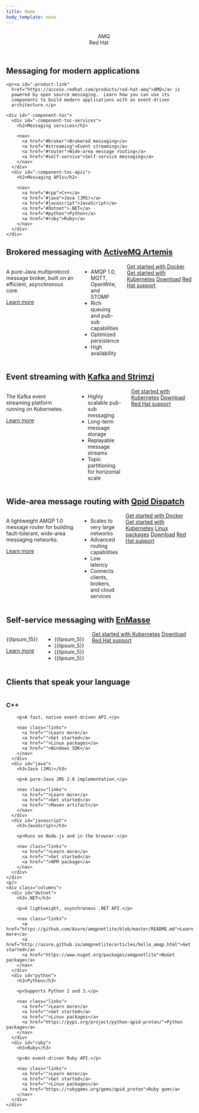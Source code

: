 ```yaml
---
title: Home
body_template: none
---
```


<header>
  <div>
    <div id="-top-left-nav">
      <svg height="20" width="20" style="position: relative; top: 4; margin-right: 3;">
        <circle cx="10" cy="10" r="8" stroke="#fff" stroke-width="2" fill="none"/>
      </svg>
      AMQ
    </div>
    <div id="-top-right-nav">
      Red Hat
    </div>
  </div>
</header>

<section id="-intro-section">
  <div>
    <h1>Messaging for modern applications</h1>

    <p><a id="-product-link"
      href="https://access.redhat.com/products/red-hat-amq">AMQ</a> is
      powered by open source messaging.  Learn how you can use its
      components to build modern applications with an event-driven
      architecture.</p>

    <div id="-component-toc">
      <div id="-component-toc-services">
        <h2>Messaging services</h2>

        <nav>
          <a href="#broker">Brokered messaging</a>
          <a href="#streaming">Event streaming</a>
          <a href="#router">Wide-area message routing</a>
          <a href="#self-service">Self-service messaging</a>
        </nav>
      </div>
      <div id="-component-toc-apis">
        <h2>Messaging APIs</h2>

        <nav>
          <a href="#cpp">C++</a>
          <a href="#java">Java (JMS)</a>
          <a href="#javascript">JavaScript</a>
          <a href="#dotnet">.NET</a>
          <a href="#python">Python</a>
          <a href="#ruby">Ruby</a>
        </nav>
      </div>
    </div>
  </div>
</section>

<section id="broker">
  <div>
    <h1>Brokered messaging with <a href="https://activemq.apache.org/artemis/">ActiveMQ Artemis</a></h1>
    <div class="columns">
      <div>
        <p>
          A pure-Java multiprotocol message broker, built on an
          efficient, asynchronous core.
        </p>
        <p>
          <a href="https://activemq.apache.org/artemis/" class="nav">Learn more</a>
        </p>
      </div>
      <div>
        <ul class="bullets">
          <li>AMQP 1.0, MQTT, OpenWire, and STOMP</li>
          <li>Rich queuing and pub-sub capabilities</li>
          <li>Optimized persistence</li>
          <li>High availability</li>
        </ul>
      </div>
      <div>
        <nav class="links">
          <a href="">Get started with Docker</a>
          <a href="https://github.com/amq-io/hello-world-jms-openshift">Get started with Kubernetes</a>
          <a href="https://activemq.apache.org/artemis/download.html">Download</a>
          <a href="https://access.redhat.com/products/red-hat-amq">Red Hat support</a>
        </nav>
      </div>
    </div>
  </div>
</section>

<section id="streaming">
  <div>
    <h1>Event streaming with <a href="http://strimzi.io/">Kafka and Strimzi</a></h1>
    <div class="columns">
      <div>
        <p>
          The Kafka event streaming platform running on Kubernetes.
        </p>
        <p>
          <a href="https://strimzi.io/" class="nav">Learn more</a>
        </p>
      </div>
      <div>
        <ul class="bullets">
          <li>Highly scalable pub-sub messaging</li>
          <li>Long-term message storage</li>
          <li>Replayable message streams</li>
          <li>Topic partitioning for horizontal scale</li>
        </ul>
      </div>
      <div>
        <nav class="links">
          <a href="https://strimzi.io/quickstarts/minikube/">Get started with Kubernetes</a>
          <a href="https://strimzi.io/downloads">Download</a>
          <a href="https://access.redhat.com/products/red-hat-amq">Red Hat support</a>
        </nav>
      </div>
    </div>
  </div>
</section>

<section id="router">
  <div>
    <h1>Wide-area message routing with <a href="http://qpid.apache.org/components/dispatch-router/index.html">Qpid Dispatch</a></h1>
    <div class="columns">
      <div>
        <p>
          A lightweight AMQP 1.0 message router for building
          fault-tolerant, wide-area messaging networks.
        </p>
        <p>
          <a href="http://qpid.apache.org/components/dispatch-router/index.html" class="nav">Learn more</a>
        </p>
      </div>
      <div>
        <ul class="bullets">
          <li>Scales to very large networks</li>
          <li>Advanced routing capabilities</li>
          <li>Low latency</li>
          <li>Connects clients, brokers, and cloud services</li>
        </ul>
      </div>
      <div>
        <nav class="links">
          <a href="">Get started with Docker</a>
          <a href="">Get started with Kubernetes</a>
          <a href="http://qpid.apache.org/packages.html">Linux packages</a>
          <a href="http://qpid.apache.org/download.html#messaging-servers">Download</a>
          <a href="https://access.redhat.com/products/red-hat-amq">Red Hat support</a>
        </nav>
      </div>
    </div>
  </div>
</section>

<section id="self-service">
  <div>
    <h1>Self-service messaging with <a href="http://enmasse.io/">EnMasse</a></h1>
    <div class="columns">
      <div>
        <p>
          {{lipsum_15}}
        </p>
        <p>
          <a href="http://enmasse.io/" class="nav">Learn more</a>
        </p>
      </div>
      <div>
        <ul class="bullets">
          <li>{{lipsum_5}}</li>
          <li>{{lipsum_5}}</li>
          <li>{{lipsum_5}}</li>
          <li>{{lipsum_5}}</li>
        </ul>
      </div>
      <div>
        <nav class="links">
          <a href="">Get started with Kubernetes</a>
          <a href="http://enmasse.io/downloads">Download</a>
          <a href="https://access.redhat.com/products/red-hat-amq">Red Hat support</a>
        </nav>
      </div>
    </div>
  </div>
</section>

<section id="-api-section">
  <div>
    <h1>Clients that speak your language</h1>
    <div class="columns">
      <div id="cpp">
        <h3>C++</h3>

        <p>A fast, native event-driven API.</p>

        <nav class="links">
          <a href="">Learn more</a>
          <a href="">Get started</a>
          <a href="">Linux packages</a>
          <a href="">Windows SDK</a>
        </nav>
      </div>
      <div id="java">
        <h3>Java (JMS)</h3>

        <p>A pure-Java JMS 2.0 implementation.</p>

        <nav class="links">
          <a href="">Learn more</a>
          <a href="">Get started</a>
          <a href="">Maven artifact</a>
        </nav>
      </div>
      <div id="javascript">
        <h3>JavaScript</h3>

        <p>Runs on Node.js and in the browser.</p>

        <nav class="links">
          <a href="">Learn more</a>
          <a href="">Get started</a>
          <a href="">NPM package</a>
        </nav>
      </div>
    </div>
    <p/>
    <div class="columns">
      <div id="dotnet">
        <h3>.NET</h3>

        <p>A lightweight, asynchronous .NET API.</p>

        <nav class="links">
          <a href="https://github.com/Azure/amqpnetlite/blob/master/README.md">Learn more</a>
          <a href="http://azure.github.io/amqpnetlite/articles/hello_amqp.html">Get started</a>
          <a href="https://www.nuget.org/packages/amqpnetlite">NuGet package</a>
        </nav>
      </div>
      <div id="python">
        <h3>Python</h3>

        <p>Supports Python 2 and 3.</p>

        <nav class="links">
          <a href="">Learn more</a>
          <a href="">Get started</a>
          <a href="">Linux packages</a>
          <a href="https://pypi.org/project/python-qpid-proton/">Python package</a>
        </nav>
      </div>
      <div id="ruby">
        <h3>Ruby</h3>

        <p>An event-driven Ruby API.</p>

        <nav class="links">
          <a href="">Learn more</a>
          <a href="">Get started</a>
          <a href="">Linux packages</a>
          <a href="https://rubygems.org/gems/qpid_proton">Ruby gem</a>
        </nav>
      </div>
    </div>
  </div>
</section>

<footer>
  <div>
  </div>
</footer>
